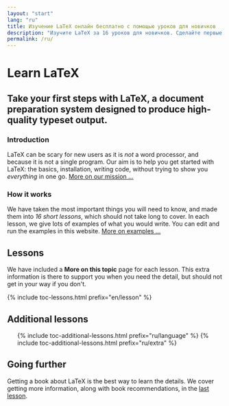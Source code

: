 ```yaml
---
layout: "start"
lang: "ru"
title: Изучение LaTeX онлайн бесплатно с помощью уроков для новичков
description: "Изучите LaTeX за 16 уроков для новичков. Сделайте первые шаги в LaTeX, системе составления документов, созданной для документов высшего качества."
permalink: /ru/
---
```


# Learn LaTeX

<h2 class="heading__introduction">Take your first steps with LaTeX, a document preparation system designed to produce high-quality typeset output.</h2>

<div
  class="text-columns">
  <section>
    <h3 class="text-columns__heading">Introduction</h3>
    <p>LaTeX can be scary for new users as it is <em>not</em> a word processor, 
    and because it is not a single program. Our aim is to help you get 
    started with LaTeX: the basics, installation, writing code, without 
    trying to show you <em>everything</em> in one go. <a href="./mission">More on our mission &hellip;</a></p>
  </section>
  <section>
    <h3 class="text-columns__heading">How it works</h3>
      <p>We have taken the most important things you will need to know, and made them into <em>16 short lessons</em>, which should not take long to cover. In each lesson, we give lots of examples of what you would write. You can edit and run the examples in this website. <a href="./help#examples">More on examples &hellip;</a></p>
  </section>
</div>

<h2 class="heading__toc" id="toc">Lessons</h2>

<p class="paragraph__toc">We have included a <b>More on this topic</b> page for each lesson. This extra information is there to support you when you need the detail, but should not get in your way if you don't.</p>

{% include toc-lessons.html prefix="en/lesson" %}

<h2 class="heading__toc">Additional lessons</h2>
<ul class="lessons-toc">
  {% include toc-additional-lessons.html prefix="ru/language" %}
  {% include toc-additional-lessons.html prefix="ru/extra" %}
</ul>

## Going further

Getting a book about LaTeX is the best way to learn the details. We cover getting more information, along with book recommendations, in the [last lesson](./lesson-16).

